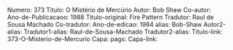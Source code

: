 Numero: 373
Titulo: O Mistério de Mercúrio
Autor: Bob Shaw
Co-autor: 
Ano-de-Publicacaoo: 1988
Titulo-original: Fire Pattern
Tradutor: Raul de Sousa Machado
Co-tradutor: 
Ano-de-edicao: 1984
alias: Bob-Shaw
Autor2-alias: 
Tradutor1-alias: Raul-de-Sousa-Machado
Tradutor2-alias: 
Titulo-link: 373-O-Misterio-de-Mercurio
Capa: 
pags: 
Capa-link: